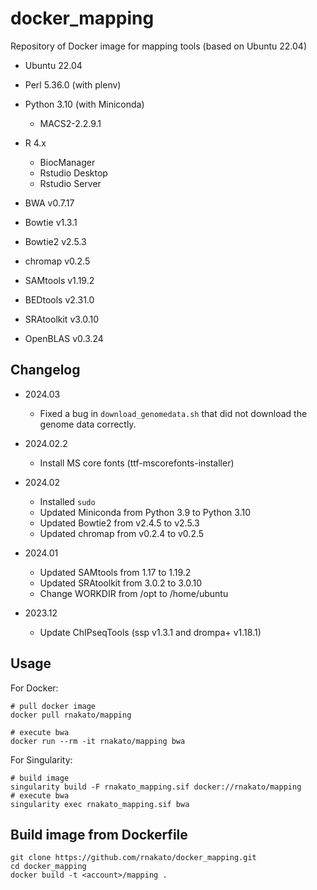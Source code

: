 # docker_mapping

Repository of Docker image for mapping tools (based on Ubuntu 22.04)

- Ubuntu 22.04

- Perl 5.36.0 (with plenv)
- Python 3.10 (with Miniconda)
    - MACS2-2.2.9.1

- R 4.x
    - BiocManager
    - Rstudio Desktop
    - Rstudio Server

- BWA v0.7.17
- Bowtie v1.3.1
- Bowtie2 v2.5.3
- chromap v0.2.5
- SAMtools v1.19.2
- BEDtools v2.31.0
- SRAtoolkit v3.0.10
- OpenBLAS v0.3.24

## Changelog

- 2024.03
  - Fixed a bug in `download_genomedata.sh` that did not download the genome data correctly.

- 2024.02.2
  - Install MS core fonts (ttf-mscorefonts-installer)

- 2024.02
  - Installed `sudo`
  - Updated Miniconda from Python 3.9 to Python 3.10
  - Updated Bowtie2 from v2.4.5 to v2.5.3
  - Updated chromap from v0.2.4 to v0.2.5

- 2024.01
  - Updated SAMtools from 1.17 to 1.19.2
  - Updated SRAtoolkit from 3.0.2 to 3.0.10
  - Change WORKDIR from /opt to /home/ubuntu

- 2023.12
  - Update ChIPseqTools (ssp v1.3.1 and drompa+ v1.18.1)

## Usage

For Docker:

    # pull docker image
    docker pull rnakato/mapping

    # execute bwa
    docker run --rm -it rnakato/mapping bwa

For Singularity:

    # build image
    singularity build -F rnakato_mapping.sif docker://rnakato/mapping
    # execute bwa
    singularity exec rnakato_mapping.sif bwa

## Build image from Dockerfile

    git clone https://github.com/rnakato/docker_mapping.git
    cd docker_mapping
    docker build -t <account>/mapping .
